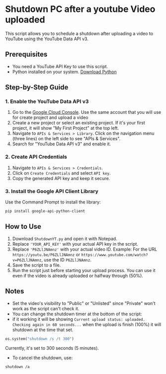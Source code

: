 # Shutdown PC after a youtube Video uploaded

This script allows you to schedule a shutdown after uploading a video to YouTube using the YouTube Data API v3.

## Prerequisites

- You need a YouTube API Key to use this script.
- Python installed on your system. [Download Python](https://www.python.org/downloads/)

## Step-by-Step Guide

### 1. Enable the YouTube Data API v3

1. Go to the [Google Cloud Console](https://console.cloud.google.com/). Use the same account that you will use for create project and upload a video
2. Create a new project or select an existing project. If it's your first project, it will show "My First Project" at the top left.
3. Navigate to `APIs & Services > Library`. Click on the navigation menu (three lines) on the left side to see "APIs & Services".
4. Search for "YouTube Data API v3" and enable it.

### 2. Create API Credentials

1. Navigate to `APIs & Services > Credentials`.
2. Click on `Create Credentials` and select `API key`.
3. Copy the generated API key and keep it secure.

### 3. Install the Google API Client Library

Use the Command Prompt to install the library:

```bash
pip install google-api-python-client
```

## How to Use

1. Download `ShutdownYT.py` and open it with Notepad.
2. Replace `'YOUR_API_KEY'` with your actual API key in the script.
3. Replace `'P6ZLlJNAmnz'` with your actual video ID. Example: For the URL `https://youtu.be/P6ZLlJNAmnz` or `https://www.youtube.com/watch?v=P6ZLlJNAmnz`, use the ID `P6ZLlJNAmnz`.
4. Save the script to a file.
5. Run the script just before starting your upload process. You can use it even if the video is already uploaded or halfway through (50%).

## Notes

- Set the video's visibility to "Public" or "Unlisted" since "Private" won't work as the script can't check it.
- You can change the shutdown timer at the bottom of the script:
- if it working it will be showing `Current upload status: uploaded. Checking again in 60 seconds...` when the upload is finish (100%) it will shutdown at the time that set.

```python
os.system("shutdown /s /t 300")
```

Currently, it's set to 300 seconds (5 minutes).

- To cancel the shutdown, use:

```bash
shutdown /a
```
